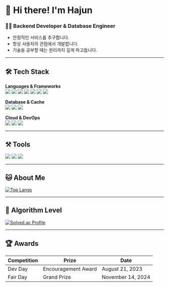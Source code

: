# 👋 Hi there! I'm Hajun

### 🧑‍💻 Backend Developer & Database Engineer  
- 안정적인 서비스를 추구합니다.  
- 항상 사용자의 관점에서 개발합니다.  
- 기술을 공부할 때는 원리까지 깊게 파고듭니다.

---

## 🛠️ Tech Stack

**Languages & Frameworks**  
<img src="https://img.shields.io/badge/Python-181717?style=flat-square&logo=Python&logoColor=white"/> 
<img src="https://img.shields.io/badge/C++-181717?style=flat-square&logo=C%2B%2B&logoColor=white"/> 
<img src="https://img.shields.io/badge/Java-181717?style=flat-square&logo=Java&logoColor=white"/> 
<img src="https://img.shields.io/badge/Spring-181717?style=flat-square&logo=Spring&logoColor=white"/> 
<img src="https://img.shields.io/badge/Spring Security-181717?style=flat-square&logo=Spring%20Security&logoColor=white"/> 
<img src="https://img.shields.io/badge/MyBatis-181717?style=flat-square&logo=MyBatis&logoColor=white"/> 
<img src="https://img.shields.io/badge/QueryDSL-181717?style=flat-square&logo=QueryDSL&logoColor=white"/> 

**Database & Cache**  
<img src="https://img.shields.io/badge/MySQL-181717?style=flat-square&logo=MySQL&logoColor=white"/> 
<img src="https://img.shields.io/badge/PostgreSQL-181717?style=flat-square&logo=PostgreSQL&logoColor=white"/> 
<img src="https://img.shields.io/badge/Redis-181717?style=flat-square&logo=Redis&logoColor=red"/> 

**Cloud & DevOps**  
<img src="https://img.shields.io/badge/Amazon EC2-181717?style=flat-square&logo=Amazon-EC2&logoColor=white"/> 
<img src="https://img.shields.io/badge/Amazon S3-181717?style=flat-square&logo=Amazon-S3&logoColor=white"/> 
<img src="https://img.shields.io/badge/GitHub-181717?style=flat-square&logo=GitHub&logoColor=white"/> 

---

## ⚒️ Tools

<img src="https://img.shields.io/badge/GitHub-181717?style=flat-square&logo=GitHub&logoColor=white"/>  <img src="https://img.shields.io/badge/Anaconda-44A833?style=flat-square&logo=Anaconda&logoColor=white"/>  <img src="https://img.shields.io/badge/IntelliJ IDEA-000000?style=flat-square&logo=IntelliJ-IDEA&logoColor=white"/>  

---

## 🐱 About Me

[![Top Langs](https://github-readme-stats.vercel.app/api/top-langs/?username=developer-hajun&layout=compact&theme=dark)](https://github.com/anuraghazra/github-readme-stats)

---

## 🏅 Algorithm Level

[![Solved.ac Profile](http://mazassumnida.wtf/api/v2/generate_badge?boj=dlgkwns8828)](https://solved.ac/dlgkwns8828/)

---

## 🏆 Awards

| Competition | Prize                | Date             |
|-------------|----------------------|------------------|
| Dev Day     | Encouragement Award  | August 21, 2023  |
| Fair Day    | Grand Prize          | November 14, 2024|

